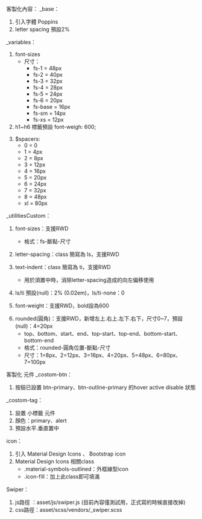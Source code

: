 客製化內容：
_base：
1. 引入字體 Poppins
2. letter spacing 預設2%

_variables：
1. font-sizes
    - 尺寸：
        - fs-1      = 48px
        - fs-2      = 40px
        - fs-3      = 32px
        - fs-4      = 28px
        - fs-5      = 24px
        - fs-6      = 20px
        - fs-base   = 16px
        - fs-sm     = 14px
        - fs-xs     = 12px
2. h1~h6 標籤預設 font-weigh: 600;
<!-- 2024-08-28 新增 -->
3. $spacers: 
    - 0  = 0
    - 1  = 4px
    - 2  = 8px
    - 3  = 12px
    - 4  = 16px
    - 5  = 20px
    - 6  = 24px
    - 7  = 32px
    - 8  = 48px
    - xl = 80px
<!-- 2024-08-28 新增 -->

_utilitiesCustom：
1. font-sizes：支援RWD
    - 格式：fs-斷點-尺寸

2. letter-spacing：class 簡寫為 ls，支援RWD
3. text-indent：class 簡寫為 ti，支援RWD
    - 用於須置中時，消除letter-spacing造成的向左偏移使用
4. ls/ti 預設(null)：2% (0.02em)，ls/ti-none：0
5. font-weight：支援RWD，bold設為600

<!-- 2024-08-28 新增 -->
6. rounded(圓角)：支援RWD，新增左上.右上.左下.右下，尺寸0~7，預設(null)：4=20px
    - top、bottom、start、end、top-start、top-end、bottom-start、bottom-end
    - 格式：rounded-圓角位置-斷點-尺寸
    - 尺寸：1=8px、2=12px、3=16px、4=20px、5=48px、6=80px、7=100px
<!-- 2024-08-28 新增 -->

客製化 元件
_costom-btn：
1. 按鈕已設置 btn-primary、btn-outline-primary 的hover active disable 狀態

_costom-tag：
1. 設置 小標籤 元件
2. 顏色：primary、alert
3. 預設水平.垂直置中

icon：
1. 引入 Material Design Icons 、 Bootstrap icon
2. Material Design Icons 相關class
    - .material-symbols-outlined：外框線型icon
    - .icon-fill：加上此class即可填滿

<!-- 2024-08-28 新增 -->
Swiper：
1. js路徑 ：asset/js/swiper.js  (目前內容僅測試用，正式寫的時候直接改掉)
2. css路徑：asset/scss/vendors/_swiper.scss
<!-- 2024-08-28 新增 -->